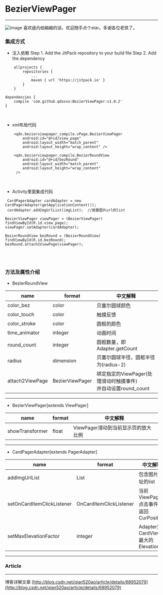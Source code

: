 # BezierViewPager
----
 ![image](https://github.com/qdxxxx/BezierViewPager/blob/master/appGif/效果图.gif)
 喜欢~~这几位姑娘~~的话，欢迎随手点个star。多谢各位老铁了。
### 集成方式

 - 注入依赖
Step 1. Add the JitPack repository to your build file
 Step 2. Add the dependency
```
	allprojects {
		repositories {
			...
			maven { url 'https://jitpack.io' }
		}
	}
```
```
dependencies {
    compile 'com.github.qdxxxx:BezierViewPager:v1.0.2'
}
```
<br/>

 - xml布局代码
```
    <qdx.bezierviewpager_compile.vPage.BezierViewPager
        android:id="@+id/view_page"
        android:layout_width="match_parent"
        android:layout_height="wrap_content" />

    <qdx.bezierviewpager_compile.BezierRoundView
        android:id="@+id/bezRound"
        android:layout_width="match_parent"
        android:layout_height="wrap_content"
     />
```
<br/>

 - Activity里面集成代码
```
 CardPagerAdapter cardAdapter = new CardPagerAdapter(getApplicationContext());
 cardAdapter.addImgUrlList(imgList);  //放置图片url的list
 
BezierViewPager viewPager = (BezierViewPager) findViewById(R.id.view_page);
viewPager.setAdapter(cardAdapter);

BezierRoundView bezRound = (BezierRoundView) findViewById(R.id.bezRound);
bezRound.attach2ViewPage(viewPager);
```
<br/>
<br/>

### 方法及属性介绍

 - BezierRoundView

name           | format     |中文解释
----           |------      |----
color_bez      | color    	|贝塞尔圆球颜色
color_touch    | color   	|触摸反馈
color_stroke   | color	  	|圆框的颜色
time_animator  | integer 	|动画时间
round_count    | integer  	|圆框数量，即Adapter.getCount
radius         | dimension	|贝塞尔圆球半径，圆框半径为(radius-2)
attach2ViewPage|BezierViewPager|绑定指定的ViewPager(处理滑动时触摸事件)<br/>并自动设置round_count


---
 - BezierViewPager[extends ViewPager]
 
name           | format     |中文解释
----           |------      |----
showTransformer| float   	|ViewPager滑动到当前显示页的放大比例


---
 - CardPagerAdapter[extends PagerAdapter]
 
name                      | format                  |中文解释
----                      |------                   |----
addImgUrlList             | List                    |包含图片地址的list
setOnCardItemClickListener| OnCardItemClickListener |当前ViewPager点击事件<br/>返回CurPosition
setMaxElevationFactor     | integer                 |Adapter里CardView最大的Elevation


---


### Article
---
博客详解文章
[http://blog.csdn.net/qian520ao/article/details/68952079](http://blog.csdn.net/qian520ao/article/details/68952079)
